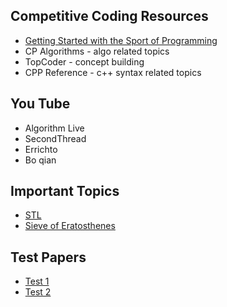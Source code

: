 ## Competitive Coding Resources
- [Getting Started with the Sport of Programming](http://sportprogramming.blogspot.com/2014/07/getting-started-with-sport-of.html?m=1)
- CP Algorithms - algo related topics
- TopCoder - concept building
- CPP Reference - c++ syntax related topics

## You Tube
- Algorithm Live
- SecondThread
- Errichto
- Bo qian

## Important Topics
- [STL](https://www.youtube.com/watch?v=Vc1RyqWFbiA&list=PL5jc9xFGsL8G3y3ywuFSvOuNm3GjBwdkb)
- [Sieve of Eratosthenes](https://cp-algorithms.com/algebra/sieve-of-eratosthenes.html)

## Test Papers
- [Test 1](https://docs.google.com/document/d/1QppCdh1SQ1QqcnSctx9pwAH4fVEKs0skNwbC7oNfZIM/edit)
- [Test 2]()
